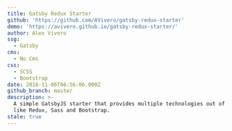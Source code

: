 ```yaml
---
title: Gatsby Redux Starter
github: 'https://github.com/AVivero/gatsby-redux-starter'
demo: 'https://avivero.github.io/gatsby-redux-starter/'
author: Alex Vivero
ssg:
  - Gatsby
cms:
  - No Cms
css:
  - SCSS
  - Bootstrap
date: 2018-11-06T06:56:06.000Z
github_branch: master
description: >-
  A simple GatsbyJS starter that provides multiple technologies out of the box,
  like Redux, Sass and Bootstrap.
stale: true
---
```

